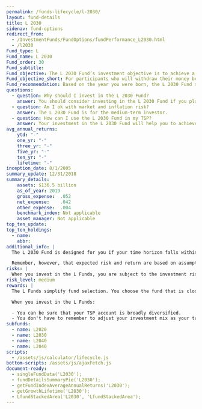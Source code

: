 ```yaml
---
permalink: /funds-lifecycle/l-2030/
layout: fund-details
title: L 2030
sidenav: fund-options
redirect_from:
  - /InvestmentFunds/FundOptions/fundPerformance_L2030.html
  - /l2030
Fund_type: L
Fund_name: L 2030
Fund_order: 30
Fund_subtitle:
Fund_objective: The L 2030 Fund’s investment objective is to achieve a moderate to high level of growth with a low emphasis on preservation of assets. The Fund's allocation in the G, F, C, S, and I Funds is adjusted quarterly. The L 2030 Fund will roll into the L Income Fund automatically in July 2030 when its allocation becomes the same as the allocation of the L Income Fund.
Fund_objective_short: For participants who will withdraw their money beginning 2028 through 2032.
Fund_recommendation: Based on the year you were born, the L 2030 Fund may be a good choice for you because you may have time to ride out any fluctuations in the market.
questions:
  - question: Why should I invest in the L 2030 Fund?
    answer: You should consider investing in the L 2030 Fund if you plan to withdraw from your account between 2028 – 2032.
  - question: Am I ok with market and inflation risk?
    answer: The L 2030 Fund is for the medium-term investor.
  - question: How can I use the L 2030 Fund in my TSP?
    answer: Your investment in the L 2030 Fund will help you to achieve the best expected return for the amount of expected risk that is appropriate for your time horizon. The L 2030 Fund makes the investing process easy for you because you do not have to figure out how to diversify your account or how and when to rebalance - it’s done for you.
avg_annual_returns:
    ytd: "-"
    one_yr: "-"
    three_yr: "-"
    five_yr: "-"
    ten_yr: "-"
    lifetime: "-"
inception_date: 8/1/2005
summary_update: 12/31/2018
summary_details:
    assets: $136.5 billion
    as_of_year: 2019
    gross_expense:  .052
    net_expense:    .042
    other_expense:  .004
    benchmark_index: Not applicable
    asset_manager: Not applicable
top_ten_update:
top_ten_holdings:
  - name:
    abbr:
additional_info: |
  The L 2030 Fund is designed for you if your time horizon falls within the 2028 through 2032 range. The asset allocation of this fund is adjusted quarterly, moving to a more conservative mix, gradually approaching that of the L Income Fund. Between quarterly adjustments, the asset allocation of the L 2030 Fund is maintained through daily rebalancing to the fund’s target allocation.

  Remember, however, that expected risk and return are based on assumptions about future economic conditions and investment performance. There is no guaranteed rate of return for any period, either short-term or long-term. For the fund’s historical returns, visit [Share Price History]({{ site.baseurl }}/fund-performance/share-price-history/). Past performance does not guarantee future results.
risks: |
  When you invest in the L Funds, you are subject to the investment risks associated with the G, F, C, S, and I funds. Your account is not guaranteed against loss. The L Funds can have periods of gain and loss, just as the individual TSP funds do.
risk_level: medium
rewards: |
  The L Funds simplify fund selection. You choose the fund that is closest to your target date (or, if your target date falls between the target dates that are offered, you can split your account between the two target date funds closest to your time horizon).

  When you invest in the L Funds:

  - You can be sure that your TSP account is broadly diversified.
  - You don't have to remember to adjust your investment mix as your target date approaches - it's done for you.
subfunds:
  - name: L2020
  - name: L2030
  - name: L2040
  - name: L2040
scripts:
  - /assets/js/calculator/lifecycle.js
bottom-scripts: /assets/js/ajaxFetch.js
document-ready:
  - singleFundData('L2030');
  - fundDetailsSummaryPie('L2030');
  - getFundIndexAverageAnnualReturns('L2030');
  - getGrowthLifetime('L2030');
  - LfundStackedArea('L2030', 'LfundStackedArea');
---
```

